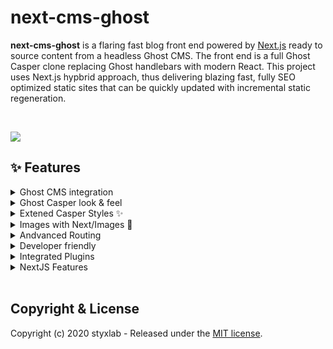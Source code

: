 # next-cms-ghost

**next-cms-ghost** is a flaring fast blog front end powered by [Next.js](https://nextjs.org) ready to source content from a headless Ghost CMS. The front end is a full Ghost Casper clone replacing Ghost handlebars with modern React. This project uses Next.js hypbrid approach, thus delivering blazing fast, fully SEO optimized static sites that can be quickly updated with incremental static regeneration.

<br/>

[![](https://static.gotsby.org/v1/assets/images/next-ghost.png)](https://github.com/styxlab/next-cms-ghost/)

## ✨ Features

<details >
  <summary style={{ cursor: 'pointer' }}>
    <span style={{ display: 'inline-block'}}>Ghost CMS integration</span>
    </summary>
</details>
<details>
  <summary style={{ cursor: 'pointer' }}>
    <span style={{ display: 'inline-block'}}>Ghost Casper look & feel</span>
    </summary>
  <ul>
    <li>Infinite scroll</li>
    <li>Fully responsive</li>
    <li>Sticky navigation headers</li>
    <li>Hover on author avatar</li>
    <li>Styled 404 page</li>
    <li>Preview Section in posts</li>
    <li>Sitemap</li>
    <li>RSS feed</li>
    <li>SEO optimized</li>
  </ul>
</details>
<details>
  <summary style={{ cursor: 'pointer' }}>
    <span style={{ display: 'inline-block'}}>Extened Casper Styles ✨</span>
  </summary>
  <ul>
    <li>Dark Mode</li>
    <li>Featured posts pinned on top</li>
    <li>Customizable navigation headers</li>
  </ul>
</details>
<details>
  <summary style={{ cursor: 'pointer' }}>
    <span style={{ display: 'inline-block'}}>Images with Next/Images 🚀</span>
  </summary>
  <ul>
    <li>Feature and inline images</li>
    <li>Auto optimized images</li>
    <li>No content shifts due to conistent placeholders</li>
  </ul>
</details>
<details>
  <summary style={{ cursor: 'pointer' }}>
    <span style={{ display: 'inline-block'}}>Andvanced Routing</span>
  </summary>
  <ul>
    <li>Auto detects custom paths</li>
    <li>Configurable collections</li>
  </ul>
</details>
<details>
  <summary style={{ cursor: 'pointer' }}>
    <span style={{ display: 'inline-block'}}>Developer friendly</span>
  </summary>
  <ul>
    <li>MIT licenced</li>
    <li>Truly open-source</li>
    <li>Easy to contribute</li>
    <li>Made type safe with TypeScript</li>
  </ul>
</details>
<details>
  <summary style={{ cursor: 'pointer' }}>
    <span style={{ display: 'inline-block'}}>Integrated Plugins</span>
  </summary>
  <ul>
    <li>Member Subscriptions</li>
    <li>Commenting with Commento</li>
    <li>Syntax highlighting with PrismJS</li>
    <li>Table Of Contents</li>
    <li>Contact Page with built-in notification service</li>
  </ul>
</details>
<details>
  <summary style={{ cursor: 'pointer' }}>
    <span style={{ display: 'inline-block'}}>NextJS Features</span>
  </summary>
  <ul>
    <li>Incremental Regeneration</li>
    <li>Support for Preview</li>
  </ul>
</details>

<br/>

## Copyright & License

Copyright (c) 2020 styxlab - Released under the [MIT license](LICENSE).
